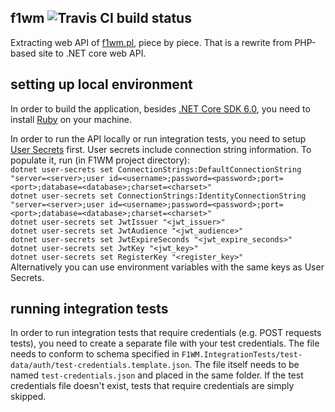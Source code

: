 ## f1wm ![Travis CI build status](https://travis-ci.org/pevel/f1wm.svg?branch=master)

Extracting web API of [f1wm.pl](https://f1wm.pl), piece by piece. That is a rewrite from PHP-based site to .NET core web API.

## setting up local environment

In order to build the application, besides [.NET Core SDK 6.0](https://dotnet.microsoft.com/en-us/download/dotnet/6.0), you need to install [Ruby](https://www.ruby-lang.org/en/downloads/) on your machine.

In order to run the API locally or run integration tests, you need to setup [User Secrets](https://docs.microsoft.com/en-us/aspnet/core/security/app-secrets?tabs=visual-studio) first.
User secrets include connection string information. To populate it, run (in F1WM project directory):  
`dotnet user-secrets set ConnectionStrings:DefaultConnectionString "server=<server>;user id=<username>;password=<password>;port=<port>;database=<database>;charset=<charset>"`  
`dotnet user-secrets set ConnectionStrings:IdentityConnectionString "server=<server>;user id=<username>;password=<password>;port=<port>;database=<database>;charset=<charset>"`  
`dotnet user-secrets set JwtIssuer "<jwt_issuer>"`  
`dotnet user-secrets set JwtAudience "<jwt_audience>"`  
`dotnet user-secrets set JwtExpireSeconds "<jwt_expire_seconds>"`  
`dotnet user-secrets set JwtKey "<jwt_key>"`  
`dotnet user-secrets set RegisterKey "<register_key>"`  
Alternatively you can use environment variables with the same keys as User Secrets.

## running integration tests

In order to run integration tests that require credentials (e.g. POST requests tests), you need to create a separate file with your test credentials.
The file needs to conform to schema specified in `F1WM.IntegrationTests/test-data/auth/test-credentials.template.json`. The file itself needs to be named `test-credentials.json`
and placed in the same folder. If the test credentials file doesn't exist, tests that require credentials are simply skipped.
